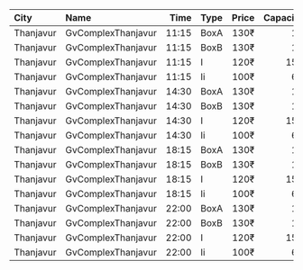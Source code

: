 | City      | Name               |  Time | Type | Price | Capacity | Booked |
| :-------- | :----------------- | ----: | :--- | ----: | -------: | -----: |
| Thanjavur | GvComplexThanjavur | 11:15 | BoxA |  130₹ |       11 |     10 |
| Thanjavur | GvComplexThanjavur | 11:15 | BoxB |  130₹ |       11 |     10 |
| Thanjavur | GvComplexThanjavur | 11:15 | I    |  120₹ |      156 |     91 |
| Thanjavur | GvComplexThanjavur | 11:15 | Ii   |  100₹ |       60 |     30 |
| Thanjavur | GvComplexThanjavur | 14:30 | BoxA |  130₹ |       11 |     11 |
| Thanjavur | GvComplexThanjavur | 14:30 | BoxB |  130₹ |       11 |     11 |
| Thanjavur | GvComplexThanjavur | 14:30 | I    |  120₹ |      156 |     91 |
| Thanjavur | GvComplexThanjavur | 14:30 | Ii   |  100₹ |       60 |     30 |
| Thanjavur | GvComplexThanjavur | 18:15 | BoxA |  130₹ |       11 |     11 |
| Thanjavur | GvComplexThanjavur | 18:15 | BoxB |  130₹ |       11 |     11 |
| Thanjavur | GvComplexThanjavur | 18:15 | I    |  120₹ |      156 |     91 |
| Thanjavur | GvComplexThanjavur | 18:15 | Ii   |  100₹ |       60 |     30 |
| Thanjavur | GvComplexThanjavur | 22:00 | BoxA |  130₹ |       11 |     11 |
| Thanjavur | GvComplexThanjavur | 22:00 | BoxB |  130₹ |       11 |     11 |
| Thanjavur | GvComplexThanjavur | 22:00 | I    |  120₹ |      156 |     91 |
| Thanjavur | GvComplexThanjavur | 22:00 | Ii   |  100₹ |       60 |     30 |